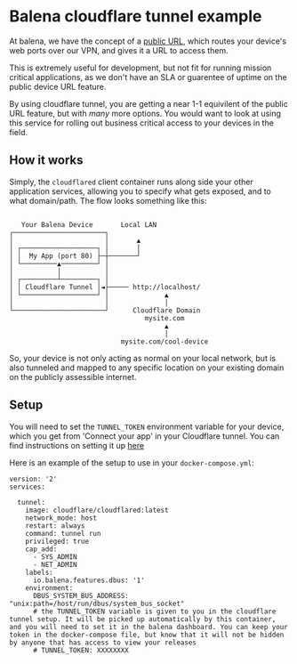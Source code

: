 # Balena cloudflare tunnel example

At balena, we have the concept of a [public URL](https://www.balena.io/docs/learn/develop/runtime/#public-device-urls), which routes your device's web ports over our VPN, and gives it a URL to access them.

This is extremely useful for development, but not fit for running mission critical applications, as we don't have an SLA or guarentee of uptime on the public device URL feature.

By using cloudflare tunnel, you are getting a near 1-1 equivilent of the public URL feature, but with _many_ more options. You would want to look at using this service for rolling out business critical access to your devices in the field.

## How it works

Simply, the `cloudflared` client container runs along side your other application services, allowing you to specify what gets exposed, and to what domain/path. The flow looks something like this:

```

   Your Balena Device       Local LAN
┌───────────────────────┐
│                       │       ▲
│ ┌───────────────────┐ │       │
│ │  My App (port 80) ├─┼───────┘
│ └─────────▲─────────┘ │
│           │           │
│ ┌─────────┴─────────┐ │
│ │ Cloudflare Tunnel │◄├───── http://localhost/
│ └───────────────────┘ │              ▲
│                       │              │
└───────────────────────┘      Cloudflare Domain
                                  mysite.com
                                       ▲
                                       │
                            mysite.com/cool-device
```

So, your device is not only acting as normal on your local network, but is also tunneled and mapped to any specific location on your existing domain on the publicly assessible internet.

## Setup

You will need to set the `TUNNEL_TOKEN` environment variable for your device, which you get from 'Connect your app' in your Cloudflare tunnel. You can find instructions on setting it up [here](https://developers.cloudflare.com/cloudflare-one/connections/connect-apps/install-and-setup/tunnel-guide/remote/)

Here is an example of the setup to use in your `docker-compose.yml`:

```
version: '2'
services:
  
  tunnel:
    image: cloudflare/cloudflared:latest
    network_mode: host
    restart: always
    command: tunnel run
    privileged: true
    cap_add:
      - SYS_ADMIN
      - NET_ADMIN
    labels:
      io.balena.features.dbus: '1'
    environment:
      DBUS_SYSTEM_BUS_ADDRESS: "unix:path=/host/run/dbus/system_bus_socket"
      # the TUNNEL_TOKEN variable is given to you in the cloudflare tunnel setup. It will be picked up automatically by this container, and you will need to set it in the balena dashboard. You can keep your token in the docker-compose file, but know that it will not be hidden by anyone that has access to view your releases
      # TUNNEL_TOKEN: XXXXXXXX
```

